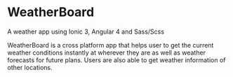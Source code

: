 # WeatherBoard
A weather app using Ionic 3, Angular 4 and Sass/Scss

WeatherBoard is a cross platform app that helps user to get the current weather conditions instantly at wherever they are as well as weather forecasts for future plans. Users are also able to get weather information of other locations.


